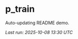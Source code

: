 # p_train

Auto-updating README demo.

<!--START_SECTION:status-->
_Last run: 2025-10-08 13:30 UTC_
<!--END_SECTION:status-->






























































































































































































































































































































































































































































































































































































































































































































































































































































































































































































































































































































































